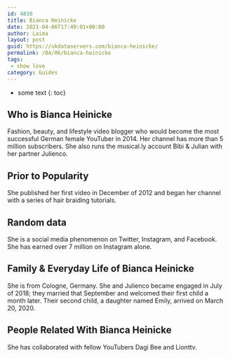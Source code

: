 ```yaml
---
id: 4810
title: Bianca Heinicke
date: 2021-04-06T17:49:01+00:00
author: Laima
layout: post
guid: https://ukdataservers.com/bianca-heinicke/
permalink: /04/06/bianca-heinicke
tags:
 - show love
category: Guides
---
```


* some text
{: toc}


## Who is Bianca Heinicke
                  
                  
                  
Fashion, beauty, and lifestyle video blogger who would become the most successful German female YouTuber in 2014. Her channel has more than 5 million subscribers. She also runs the musical.ly account Bibi & Julian with her partner Julienco. 
                  
              
            
              
            
                
                
                
## Prior to Popularity
                  
                  
                  
She published her first video in December of 2012 and began her channel with a series of hair braiding tutorials. 
                  
              
            
              
            
                
                
                
## Random data
                  
                  
                  
She is a social media phenomenon on Twitter, Instagram, and Facebook. She has earned over 7 million on Instagram alone. 
                  
              
            
              
            
                
                
                
## Family & Everyday Life of Bianca Heinicke
                  
                  
                  
She is from Cologne, Germany. She and Julienco became engaged in July of 2018; they married that September and welcomed their first child a month later. Their second child, a daughter named Emily, arrived on March 20, 2020.
                  
              
            
              
            
                
                
                
## People Related With Bianca Heinicke
                  
                  
                  
She has collaborated with fellow YouTubers Dagi Bee and Lionttv.
                  
              
            
              
            
                
              
            
              
              
            
            
              
            
          
          
          